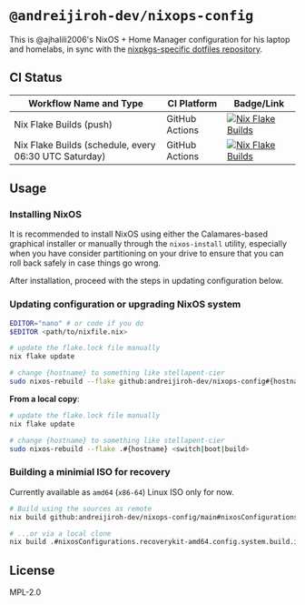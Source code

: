 # `@andreijiroh-dev/nixops-config`

This is @ajhalili2006's NixOS + Home Manager configuration for his laptop
and homelabs, in sync with the [nixpkgs-specific dotfiles repository].

[nixpkgs-specific dotfiles repository]: https://github.com/andreijiroh-dev/dotfiles/tree/nixpkgs

## CI Status

| Workflow Name and Type | CI Platform | Badge/Link |
| --- | --- | --- |
| Nix Flake Builds (push) | GitHub Actions | [![Nix Flake Builds](https://github.com/andreijiroh-dev/nixops-config/actions/workflows/update-flakes.yml/badge.svg)](https://github.com/andreijiroh-dev/nixops-config/actions/workflows/update-flakes.yml) |
| Nix Flake Builds (schedule, every 06:30 UTC Saturday) | GitHub Actions | [![Nix Flake Builds](https://github.com/andreijiroh-dev/nixops-config/actions/workflows/update-flakes.yml/badge.svg?event=schedule)](https://github.com/andreijiroh-dev/nixops-config/actions/workflows/update-flakes.yml) |

## Usage

### Installing NixOS

It is recommended to install NixOS using either the Calamares-based graphical
installer or manually through the `nixos-install` utility, especially
when you have consider partitioning on your drive to ensure that you can roll back
safely in case things go wrong.

After installation, proceed with the steps in updating configuration below.

### Updating configuration or upgrading NixOS system

```bash
EDITOR="nano" # or code if you do
$EDITOR <path/to/nixfile.nix>

# update the flake.lock file manually
nix flake update

# change {hostname} to something like stellapent-cier
sudo nixos-rebuild --flake github:andreijiroh-dev/nixops-config#{hostname} <switch|boot|build>
```

**From a local copy**:

```bash
# update the flake.lock file manually
nix flake update

# change {hostname} to something like stellapent-cier
sudo nixos-rebuild --flake .#{hostname} <switch|boot|build>
```

### Building a minimial ISO for recovery

Currently available as `amd64` (`x86-64`) Linux ISO only for now.

```bash
# Build using the sources as remote
nix build github:andreijiroh-dev/nixops-config/main#nixosConfigurations.recoverykit-amd64.config.system.build.isoImage

# ...or via a local clone
nix build .#nixosConfigurations.recoverykit-amd64.config.system.build.isoImage
```

## License

MPL-2.0
